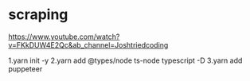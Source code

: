 # scraping

https://www.youtube.com/watch?v=FKkDUW4E2Qc&ab_channel=Joshtriedcoding

1.yarn init -y
2.yarn add @types/node ts-node typescript -D
3.yarn add puppeteer